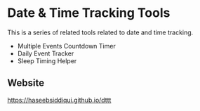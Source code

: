 # Date & Time Tracking Tools

This is a series of related tools related to date and time tracking.

- Multiple Events Countdown Timer
- Daily Event Tracker
- Sleep Timing Helper

## Website

<https://haseebsiddiqui.github.io/dttt>
